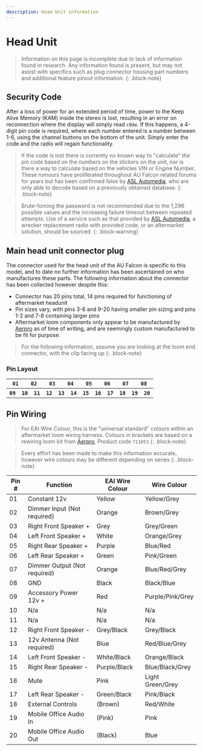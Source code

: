 ```yaml
---
description: Head Unit information
---
```


# Head Unit

> Information on this page is incomplete due to lack of information found in research. Any information found is present, but may not assist with specifics such as plug connector housing part numbers and additional feature pinout information.
{: .block-note}

## Security Code

After a loss of power for an extended period of time, power to the Keep Alive Memory (KAM) inside the stereo is lost, resulting in an error on reconnection where the display will simply read `c0de`. If this happens, a 4-digit pin code is required, where each number entered is a number between 1-6, using the channel buttons on the bottom of the unit. Simply enter the code and the radio will regain functionality.

> If the code is lost there is currently no known way to "calculate" the pin code based on the numbers on the stickers on the unit, nor is there a way to calculate based on the vehicles VIN or Engine Number. These rumours have proliferated throughout AU Falcon related forums for years but has been confirmed false by [ASL Automedia](../../Credits.md#special-thanks---information-sharers-and-timesavers), who are only able to decode based on a previously obtained database.
{: .block-note}

> Brute-forcing the password is not recommended due to the 1,296 possible values and the increasing failure timeout between repeated attempts. Use of a service such as that provided by [ASL Automedia](../../Credits.md#special-thanks---information-sharers-and-timesavers), a wrecker replacement radio with provided code, or an aftermarket solution, should be sourced.
{: .block-warning}

## Main head unit connector plug

The connector used for the head unit of the AU Falcon is specific to this model, and to date no further information has been ascertained on who manufactures these parts. The following information about the connector has been collected however despite this:

- Connector has 20 pins total, 14 pins required for functioning of aftermarket headunit
- Pin sizes vary, with pins 3-6 and 9-20 having smaller pin sizing and pins 1-2 and 7-8 containing larger pins
- Aftermarket loom components only appear to be manufactured by [Aerpro](../../Credits.md#sources) as of time of writing, and are seemingly custom manufactured to be fit for purpose.

> For the following information, assume you are looking at the loom end connector, with the clip facing up
{: .block-note}

### Pin Layout

<table style="text-align:center">
    <tr>
        <th colspan="3"><code>01</code></th>
        <th colspan="3"><code>02</code></th>
        <th colspan="3"><code>03</code></th>
        <th colspan="3"><code>04</code></th>
        <th colspan="3"><code>05</code></th>
        <th colspan="3"><code>06</code></th>
        <th colspan="3"><code>07</code></th>
        <th colspan="3"><code>08</code></th>
    </tr>
    <tr>
        <th colspan="2"><code>09</code></th>
        <th colspan="2"><code>10</code></th>
        <th colspan="2"><code>11</code></th>
        <th colspan="2"><code>12</code></th>
        <th colspan="2"><code>13</code></th>
        <th colspan="2"><code>14</code></th>
        <th colspan="2"><code>15</code></th>
        <th colspan="2"><code>16</code></th>
        <th colspan="2"><code>17</code></th>
        <th colspan="2"><code>18</code></th>
        <th colspan="2"><code>19</code></th>
        <th colspan="2"><code>20</code></th>
    </tr>
</table>

## Pin Wiring

> For EAI Wire Colour, this is the "universal standard" colours within an aftermarket loom wiring harness. Colours in brackets are based on a rewiring loom kit from [Aerpro](../../Credits.md#sources), Product code `711053`
{: .block-note}

> Every effort has been made to make this information accurate, however wire colours may be different depending on series
{: .block-note}

| Pin # | Function | EAI Wire Colour | Wire Colour
| --- | --- | --- | -- |
| 01 | Constant 12v | Yellow | Yellow/Grey |
| 02 | Dimmer Input (Not required) | Orange | Brown/Grey |
| 03 | Right Front Speaker + | Grey | Grey/Green |
| 04 | Left Front Speaker + | White | Orange/Grey |
| 05 | Right Rear Speaker + | Purple | Blue/Red |
| 06 | Left Rear Speaker + | Green | Pink/Green |
| 07 | Dimmer Output (Not required) | Orange | Blue/Red/Grey |
| 08 | GND | Black | Black/Blue |
| 09 | Accessory Power 12v + | Red | Purple/Pink/Grey |
| 10 | N/a | N/a | N/a |
| 11 | N/a | N/a | N/a |
| 12 | Right Front Speaker - | Grey/Black | Grey/Black |
| 13 | 12v Antenna (Not required) | Blue | Red/Blue/Grey |
| 14 | Left Front Speaker - | White/Black | Orange/Black |
| 15 | Right Rear Speaker - | Purple/Black | Blue/Black/Grey |
| 16 | Mute | Pink | Light Green/Grey |
| 17 | Left Rear Speaker - | Green/Black | Pink/Black |
| 18 | External Controls | (Brown) | Red/White |
| 19 | Mobile Office Audio In | (Pink) | Pink |
| 20 | Mobile Office Audio Out | (Black) | Blue |